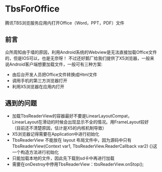 # TbsForOffice
腾讯TBS浏览服务应用内打开Office（Word，PPT，PDF）文件

## 前言

众所周知由于墙的原因，利用Android系统的Webview是无法直接加载Office文件的，但是IOS可以，也是无奈呀！ 
不过还好鹅厂给我们提供了X5浏览器，一般来说Android客户端想要加载文件，一般可有三种方案:
    
* 由后台开发人员把Office文件转换成Html文件
* 调用手机的第三方浏览器打开
* 利用X5浏览器在应用内打开



## 遇到的问题
   * 加载TbsReaderView的容器最好不要是LinearLayoutCompat，LinearLayout在滑动的时候会出现显示不全的情况。用FrameLayout较好
     （目前还不清楚原因，估计是X5的内核机制导致）
   * X5浏览器记得需要在Application中进行初始化
   * TbsReaderView 不能放在 layout 布局文件中，因为源码中只有TbsReaderView(Context var1, TbsReaderView.ReaderCallback var2) {}这一个构造方法进行初始化
   * 只能加载本地的文件，因此先下载到sd卡中再进行加载
   * 需要在onDestroy中停用TbsReaderView：tbsReaderView.onStop();
    
    
